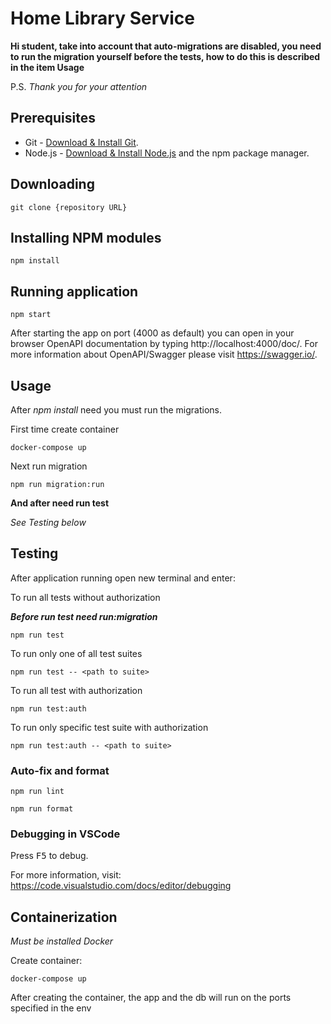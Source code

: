 # Home Library Service
__Hi student, take into account that auto-migrations are disabled, you need to run the migration yourself before the tests, how to do this is described in the item Usage__  

P.S. _Thank you for your attention_
## Prerequisites

- Git - [Download & Install Git](https://git-scm.com/downloads).
- Node.js - [Download & Install Node.js](https://nodejs.org/en/download/) and the npm package manager.

## Downloading

```
git clone {repository URL}
```

## Installing NPM modules

```
npm install
```

## Running application

```
npm start
```

After starting the app on port (4000 as default) you can open
in your browser OpenAPI documentation by typing http://localhost:4000/doc/.
For more information about OpenAPI/Swagger please visit https://swagger.io/.

## Usage
After _npm install_ need you must run the migrations.

First time create container
```
docker-compose up
```

Next run migration
```
npm run migration:run
```
__And after need run test__

_See Testing below_


## Testing

After application running open new terminal and enter:

To run all tests without authorization

___Before run test need run:migration___

```
npm run test
```

To run only one of all test suites

```
npm run test -- <path to suite>
```

To run all test with authorization

```
npm run test:auth
```

To run only specific test suite with authorization

```
npm run test:auth -- <path to suite>
```

### Auto-fix and format

```
npm run lint
```

```
npm run format
```

### Debugging in VSCode

Press <kbd>F5</kbd> to debug.

For more information, visit: https://code.visualstudio.com/docs/editor/debugging

## Containerization

_Must be installed Docker_

Create container:

```
docker-compose up
```
After creating the container, the app and the db will run on the ports specified in the env
